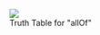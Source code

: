 
  <figure>
    <img className="max-w-xs" src="http://www.grabtoppings.xyz/" />
    <figcaption className="text-center text-xs text-gray-500 mt-2">Truth Table for "allOf"</figcaption>
  </figure>
  <figure>
